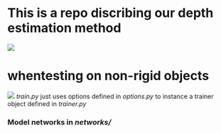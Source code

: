 # This is a repo discribing our depth estimation method
![](demo1.gif)
# whentesting on non-rigid objects
![](pedestrians.gif)
*train.py* just uses options defined in *options.py* to instance a trainer object defined in *trainer.py*
### Model networks in *networks/*

